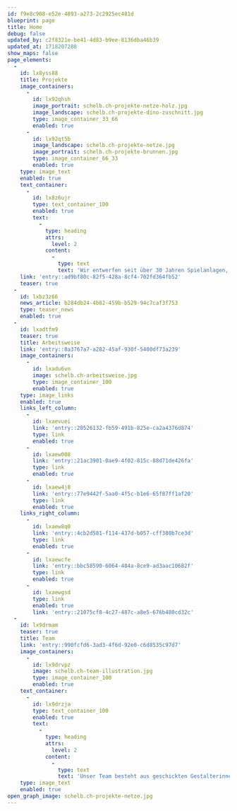```yaml
---
id: f9e8c908-e52e-4893-a273-2c2925ec481d
blueprint: page
title: Home
debug: false
updated_by: c2f8321e-be41-4d83-b9ee-8136dba46b39
updated_at: 1718207288
show_maps: false
page_elements:
  -
    id: lx8yss88
    title: Projekte
    image_containers:
      -
        id: lx92qhsh
        image_portrait: schelb.ch-projekte-netze-holz.jpg
        image_landscape: schelb.ch-projekte-dino-zuschnitt.jpg
        type: image_container_33_66
        enabled: true
      -
        id: lx92qt5b
        image_landscape: schelb.ch-projekte-netze.jpg
        image_portrait: schelb.ch-projekte-brunnen.jpg
        type: image_container_66_33
        enabled: true
    type: image_text
    enabled: true
    text_container:
      -
        id: lx8z6ujr
        type: text_container_100
        enabled: true
        text:
          -
            type: heading
            attrs:
              level: 2
            content:
              -
                type: text
                text: 'Wir entwerfen seit über 30 Jahren Spielanlagen, Wasserspiele, Exponate und andere Objekte im öffentlichen Raum.'
    link: 'entry::ad9bf80c-82f5-428a-8cf4-702fd364fb52'
    teaser: true
  -
    id: lxbz3z66
    news_article: b284db24-4b82-459b-b529-94c7caf3f753
    type: teaser_news
    enabled: true
  -
    id: lxadtfm9
    teaser: true
    title: Arbeitsweise
    link: 'entry::8a3767a7-a282-45af-930f-5400df73a239'
    image_containers:
      -
        id: lxadu6vn
        image: schelb.ch-arbeitsweise.jpg
        type: image_container_100
        enabled: true
    type: image_links
    enabled: true
    links_left_column:
      -
        id: lxaevuei
        link: 'entry::20526132-fb59-491b-825e-ca2a4376d874'
        type: link
        enabled: true
      -
        id: lxaew008
        link: 'entry::21ac3901-0ae9-4f02-815c-88d71de426fa'
        type: link
        enabled: true
      -
        id: lxaew4j8
        link: 'entry::77e9442f-5aa0-4f5c-b1e6-65f87ff1af20'
        type: link
        enabled: true
    links_right_column:
      -
        id: lxaew8q0
        link: 'entry::4cb2d581-f114-437d-b057-cff380b7ce3d'
        type: link
        enabled: true
      -
        id: lxaewcfe
        link: 'entry::bbc58590-6064-484a-8ce9-ad3aac10682f'
        type: link
        enabled: true
      -
        id: lxaewgsd
        type: link
        enabled: true
        link: 'entry::21075cf8-4c27-487c-a8e5-676b480cd32c'
  -
    id: lx9drmam
    teaser: true
    title: Team
    link: 'entry::990fcfd6-3ad3-4f6d-92e0-c6d8535c97d7'
    image_containers:
      -
        id: lx9drvpz
        image: schelb.ch-team-illustration.jpg
        type: image_container_100
        enabled: true
    text_container:
      -
        id: lx9drzja
        type: text_container_100
        enabled: true
        text:
          -
            type: heading
            attrs:
              level: 2
            content:
              -
                type: text
                text: 'Unser Team besteht aus geschickten Gestalterinnen, Zeichnern, Werklehrern, Künstlerinnen, Technikern, Handwerkerinnen sowie Bildhauern und bildet eine perfekte Crew aus Allroundern, die Freude an verspielten Ideen für Gross und Klein haben.'
    type: image_text
    enabled: true
open_graph_image: schelb.ch-projekte-netze.jpg
---
```

